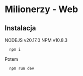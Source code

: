 # Milionerzy - Web

## Instalacja

NODEJS v20.17.0
NPM v10.8.3

```bash
  npm i
```

Potem

```bash
  npm run dev
```
